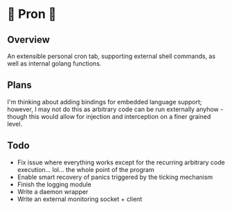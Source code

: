 # 👾 Pron 👾
## Overview
An extensible personal cron tab, supporting external shell commands, as well as internal golang functions.

## Plans
I'm thinking about adding bindings for embedded language support; however, I may not do this as arbitrary code can be run externally anyhow - though this would allow for injection and interception on a finer grained level.

## Todo
* Fix issue where everything works except for the recurring arbitrary code execution... lol... the whole point of the program
* Enable smart recovery of panics triggered by the ticking mechanism
* Finish the logging module
* Write a daemon wrapper
* Write an external monitoring socket + client
